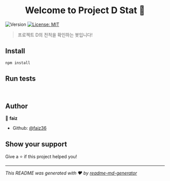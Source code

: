 <h1 align="center">Welcome to Project D Stat 👋</h1>
<p>
  <img alt="Version" src="https://img.shields.io/badge/version-0.0.1-blue.svg?cacheSeconds=2592000" />
  <a href="#" target="_blank">
    <img alt="License: MIT" src="https://img.shields.io/badge/License-MIT-yellow.svg" />
  </a>
</p>

> 프로젝트 D의 전적을 확인하는 봇입니다!

## Install

```sh
npm install
```

## Run tests

```sh
 
```

## Author

👤 **faiz**

* Github: [@faiz36](https://github.com/faiz36)

## Show your support

Give a ⭐️ if this project helped you!

***
_This README was generated with ❤️ by [readme-md-generator](https://github.com/kefranabg/readme-md-generator)_